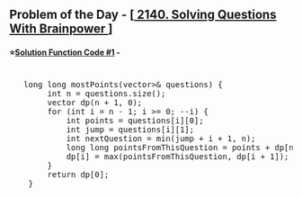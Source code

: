 ## Problem of the Day - [<a href="https://leetcode.com/problems/solving-questions-with-brainpower/"> 2140. Solving Questions With Brainpower </a>]


#### ⭐<ins>Solution Function Code #1</ins> -
<pre>

   long long mostPoints(vector<vector<int>>& questions) {
        int n = questions.size();
        vector<long long> dp(n + 1, 0);
        for (int i = n - 1; i >= 0; --i) {
            int points = questions[i][0];
            int jump = questions[i][1];
            int nextQuestion = min(jump + i + 1, n);
            long long pointsFromThisQuestion = points + dp[nextQuestion];
            dp[i] = max(pointsFromThisQuestion, dp[i + 1]);
        }
        return dp[0];
    }
</pre>
